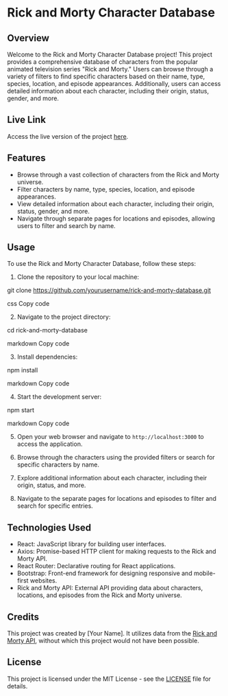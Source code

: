 # Rick and Morty Character Database

## Overview

Welcome to the Rick and Morty Character Database project! This project provides a comprehensive database of characters from the popular animated television series "Rick and Morty." Users can browse through a variety of filters to find specific characters based on their name, type, species, location, and episode appearances. Additionally, users can access detailed information about each character, including their origin, status, gender, and more.

## Live Link

Access the live version of the project [here](https://rick-and-morty-puce-five.vercel.app/).



## Features

- Browse through a vast collection of characters from the Rick and Morty universe.
- Filter characters by name, type, species, location, and episode appearances.
- View detailed information about each character, including their origin, status, gender, and more.
- Navigate through separate pages for locations and episodes, allowing users to filter and search by name.

## Usage

To use the Rick and Morty Character Database, follow these steps:

1. Clone the repository to your local machine:

git clone https://github.com/yourusername/rick-and-morty-database.git

css
Copy code

2. Navigate to the project directory:

cd rick-and-morty-database

markdown
Copy code

3. Install dependencies:

npm install

markdown
Copy code

4. Start the development server:

npm start

markdown
Copy code

5. Open your web browser and navigate to `http://localhost:3000` to access the application.

6. Browse through the characters using the provided filters or search for specific characters by name.

7. Explore additional information about each character, including their origin, status, and more.

8. Navigate to the separate pages for locations and episodes to filter and search for specific entries.

## Technologies Used

- React: JavaScript library for building user interfaces.
- Axios: Promise-based HTTP client for making requests to the Rick and Morty API.
- React Router: Declarative routing for React applications.
- Bootstrap: Front-end framework for designing responsive and mobile-first websites.
- Rick and Morty API: External API providing data about characters, locations, and episodes from the Rick and Morty universe.

## Credits

This project was created by [Your Name]. It utilizes data from the [Rick and Morty API](https://rickandmortyapi.com/), without which this project would not have been possible.

## License

This project is licensed under the MIT License - see the [LICENSE](LICENSE) file for details.
